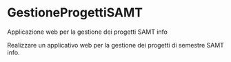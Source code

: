 # GestioneProgettiSAMT
Applicazione web per la gestione dei progetti SAMT info

Realizzare un applicativo web per la gestione dei progetti di semestre SAMT info.
